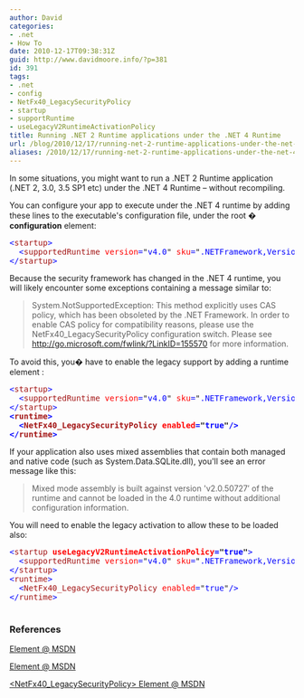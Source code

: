 ```yaml
---
author: David
categories:
- .net
- How To
date: 2010-12-17T09:38:31Z
guid: http://www.davidmoore.info/?p=381
id: 391
tags:
- .net
- config
- NetFx40_LegacySecurityPolicy
- startup
- supportRuntime
- useLegacyV2RuntimeActivationPolicy
title: Running .NET 2 Runtime applications under the .NET 4 Runtime
url: /blog/2010/12/17/running-net-2-runtime-applications-under-the-net-4-runtime/
aliases: /2010/12/17/running-net-2-runtime-applications-under-the-net-4-runtime/
---
```


In some situations, you might want to run a .NET 2 Runtime application (.NET 2, 3.0, 3.5 SP1 etc) under the .NET 4 Runtime &#8211; without recompiling.

You can configure your app to execute under the .NET 4 runtime by adding these lines to the executable's configuration file, under the root � **configuration** element:

<pre><span style="color: blue;">&lt;</span><span style="color: #a31515;">startup</span><span style="color: blue;">&gt;</span>
<span style="color: blue;">  &lt;</span><span style="color: #a31515;">supportedRuntime</span><span style="color: blue;"> </span><span style="color: red;">version</span><span style="color: blue;">=</span>"<span style="color: blue;">v4.0</span>"<span style="color: blue;"> </span><span style="color: red;">sku</span><span style="color: blue;">=</span>"<span style="color: blue;">.NETFramework,Version=v4.0</span>"<span style="color: blue;">/&gt;</span>
<span style="color: blue;">&lt;/</span><span style="color: #a31515;">startup</span><span style="color: blue;">&gt;</span></pre>

Because the security framework has changed in the .NET 4 runtime, you will likely encounter some exceptions containing a message similar to:

> System.NotSupportedException: This method explicitly uses CAS policy, which has been obsoleted by the .NET Framework. In order to enable CAS policy for compatibility reasons, please use the NetFx40_LegacySecurityPolicy configuration switch. Please see http://go.microsoft.com/fwlink/?LinkID=155570 for more information.

To avoid this, you� have to enable the legacy support by adding a runtime element :

<pre><span style="color: blue;">&lt;</span><span style="color: #a31515;">startup</span><span style="color: blue;">&gt;</span>
<span style="color: blue;">  &lt;</span><span style="color: #a31515;">supportedRuntime</span><span style="color: blue;"> </span><span style="color: red;">version</span><span style="color: blue;">=</span>"<span style="color: blue;">v4.0</span>"<span style="color: blue;"> </span><span style="color: red;">sku</span><span style="color: blue;">=</span>"<span style="color: blue;">.NETFramework,Version=v4.0</span>"<span style="color: blue;">/&gt;</span>
<span style="color: blue;">&lt;/</span><span style="color: #a31515;">startup</span><span style="color: blue;">&gt;</span>
<strong><span style="color: blue;">&lt;</span><span style="color: #a31515;">runtime</span><span style="color: blue;">&gt;</span>
<span style="color: blue;">  &lt;</span><span style="color: #a31515;">NetFx40_LegacySecurityPolicy</span><span style="color: blue;"> </span><span style="color: red;">enabled</span><span style="color: blue;">=</span>"<span style="color: blue;">true</span>"<span style="color: blue;">/&gt;</span>
<span style="color: blue;">&lt;/</span><span style="color: #a31515;">runtime</span><span style="color: blue;">&gt;</span></strong></pre>

If your application also uses mixed assemblies that contain both managed and native code (such as System.Data.SQLite.dll), you'll see an error message like this:

> Mixed mode assembly is built against version 'v2.0.50727&#8242; of the runtime and cannot be loaded in the 4.0 runtime without additional configuration information.

You will need to enable the legacy activation to allow these to be loaded also:

<pre><span style="color: blue;">&lt;</span><span style="color: #a31515;">startup</span><span style="color: blue;"> </span><strong><span style="color: red;">useLegacyV2RuntimeActivationPolicy</span><span style="color: blue;">=</span>"<span style="color: blue;">true</span>"</strong><span style="color: blue;">&gt;</span>
<span style="color: blue;">  &lt;</span><span style="color: #a31515;">supportedRuntime</span><span style="color: blue;"> </span><span style="color: red;">version</span><span style="color: blue;">=</span>"<span style="color: blue;">v4.0</span>"<span style="color: blue;"> </span><span style="color: red;">sku</span><span style="color: blue;">=</span>"<span style="color: blue;">.NETFramework,Version=v4.0</span>"<span style="color: blue;">/&gt;</span>
<span style="color: blue;">&lt;/</span><span style="color: #a31515;">startup</span><span style="color: blue;">&gt;</span>
<span style="color: blue;">&lt;</span><span style="color: #a31515;">runtime</span><span style="color: blue;">&gt;</span>
<span style="color: blue;">  &lt;</span><span style="color: #a31515;">NetFx40_LegacySecurityPolicy</span><span style="color: blue;"> </span><span style="color: red;">enabled</span><span style="color: blue;">=</span>"<span style="color: blue;">true</span>"<span style="color: blue;">/&gt;</span>
<span style="color: blue;">&lt;/</span><span style="color: #a31515;">runtime</span><span style="color: blue;">&gt;

</span></pre>

### References

[<startup> Element @ MSDN](http://msdn.microsoft.com/en-us/library/bbx34a2h.aspx)

[<supportedRuntime> Element @ MSDN](http://msdn.microsoft.com/en-us/library/w4atty68.aspx)

[<NetFx40_LegacySecurityPolicy> Element @ MSDN](http://msdn.microsoft.com/en-us/library/dd409253.aspx)

<div id="_mcePaste" style="position: absolute; left: -10000px; top: 0px; width: 1px; height: 1px; overflow-x: hidden; overflow-y: hidden;">
  <pre style="font-family: consolas;"><span style="color: blue;">&lt;</span><span style="color: #a31515;">startup</span><span style="color: blue;"> </span><span style="color: red;">useLegacyV2RuntimeActivationPolicy</span><span style="color: blue;">=</span>"<span style="color: blue;">true</span>"<span style="color: blue;">&gt;</span>
<span style="color: blue;">        &lt;</span><span style="color: #a31515;">supportedRuntime</span><span style="color: blue;"> </span><span style="color: red;">version</span><span style="color: blue;">=</span>"<span style="color: blue;">v4.0</span>"<span style="color: blue;"> </span><span style="color: red;">sku</span><span style="color: blue;">=</span>"<span style="color: blue;">.NETFramework,Version=v4.0</span>"<span style="color: blue;">/&gt;</span>
<span style="color: blue;">    &lt;/</span><span style="color: #a31515;">startup</span><span style="color: blue;">&gt;</span>
<span style="color: blue;">    &lt;</span><span style="color: #a31515;">runtime</span><span style="color: blue;">&gt;</span>
<span style="color: blue;">        &lt;</span><span style="color: #a31515;">NetFx40_LegacySecurityPolicy</span><span style="color: blue;"> </span><span style="color: red;">enabled</span><span style="color: blue;">=</span>"<span style="color: blue;">true</span>"<span style="color: blue;">/&gt;</span>
<span style="color: blue;">    &lt;/</span><span style="color: #a31515;">runtime</span><span style="color: blue;">&gt;</span></pre>
</div>